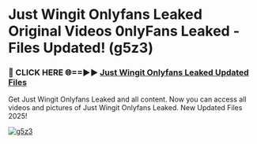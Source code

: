 # Just Wingit Onlyfans Leaked Original Videos 0nlyFans Leaked - Files Updated! (g5z3)

<h3>🔴 CLICK HERE 🌐==►► <a href="https://tinyurl.com/4seja8ks" rel="nofollow">Just Wingit Onlyfans Leaked Updated Files</a></h3>

Get Just Wingit Onlyfans Leaked and all content. Now you can access all videos and pictures of Just Wingit Onlyfans Leaked. New Updated Files 2025!

[![g5z3](https://i.imgur.com/EWjZXRe.gif)](https://tinyurl.com/4seja8ks)

